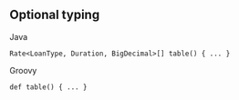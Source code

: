 ## Optional typing

Java
```
Rate<LoanType, Duration, BigDecimal>[] table() { ... }
```

Groovy
```
def table() { ... }
```
